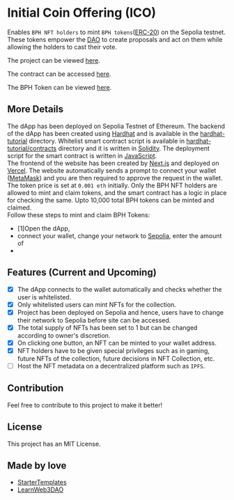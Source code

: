 # Initial Coin Offering (ICO)

Enables `BPH NFT holders` to mint `BPH tokens`([ERC-20](https://ethereum.org/en/developers/docs/standards/tokens/erc-20/)) on the Sepolia testnet. These tokens empower the [DAO](https://dao-omega-teal.vercel.app/) to create proposals and act on them while allowing the holders to cast their vote.

The project can be viewed [here](https://ico-two-henna.vercel.app/). <br />

The contract can be accessed [here](https://sepolia.etherscan.io/address/0x27357ef37b72726dbd6a15b9f5e9ba9729327fcd). <br />

The BPH Token can be viewed [here](https://sepolia.etherscan.io/token/0x27357ef37b72726dbd6a15b9f5e9ba9729327fcd).

## More Details

The dApp has been deployed on Sepolia Testnet of Ethereum. The backend of the dApp has been created using [Hardhat](https://hardhat.org/) and is available in the [hardhat-tutorial](https://github.com/Tanmay-Bhatnagar-03/ICO/tree/main/hardhat-tutorial) directory. Whitelist smart contract script is available in [hardhat-tutorial/contracts](https://github.com/Tanmay-Bhatnagar-03/ICO/tree/main/hardhat-tutorial/contracts) directory and it is written in [Solidity](https://soliditylang.org/). The deployment script for the smart contract is written in [JavaScript](https://developer.mozilla.org/en-US/docs/Web/javascript). <br />
The frontend of the website has been created by [Next.js](https://nextjs.org/) and deployed on [Vercel](https://vercel.com/). The website automatically sends a prompt to connect your wallet ([MetaMask](https://metamask.io/)) and you are then required to approve the request in the wallet.<br />
The token price is set at `0.001 eth` initially. Only the BPH NFT holders are allowed to mint and claim tokens, and the smart contract has a logic in place for checking the same. Upto 10,000 total BPH tokens can be minted and claimed.<br />
Follow these steps to mint and claim BPH Tokens:
- [1]Open the dApp,
- connect your wallet, change your network to [Sepolia](https://sepolia.dev/), enter the amount of
- 

## Features (Current and Upcoming)

- [x] The dApp connects to the wallet automatically and checks whether the user is whitelisted.
- [x] Only whitelisted users can mint NFTs for the collection.
- [x] Project has been deployed on Sepolia and hence, users have to change their network to Sepolia before site can be accessed.
- [x] The total supply of NFTs has been set to 1 but can be changed according to owner's discretion.
- [x] On clicking one button, an NFT can be minted to your wallet address.
- [x] NFT holders have to be given special privileges such as in gaming, future NFTs of the collection, future decisions in NFT Collection, etc.
- [ ] Host the NFT metadata on a decentralized platform such as `IPFS`.

## Contribution

Feel free to contribute to this project to make it better!

## License

This project has an MIT License.

## Made by love

- [StarterTemplates](https://twitter.com/startertemp)
- [LearnWeb3DAO](https://learnweb3.io)
